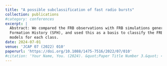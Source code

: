 ```yaml
---
title: "A possible subclassification of fast radio bursts"
collection: publications
#category: conferences
excerpt: |
  Abstract: We compared the FRB observations with FRB simulations generated following the Star
  Formation History (SFH), and used this as a basis to classify the FRBs and analyze possible progenitor
  models for each class.
date: 2024-07-01
venue: 'JCAP 07 (2022) 010'
paperurl: 'https://doi.org/10.1088/1475-7516/2022/07/010'
#citation: 'Your Name, You. (2024). &quot;Paper Title Number 3.&quot; <i>GitHub Journal of Bugs</i>. 1(3).'
---
```

